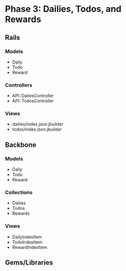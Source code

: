 # Phase 3: Dailies, Todos, and Rewards

## Rails
### Models
* Daily
* Todo
* Reward

### Controllers
* API::DaliesController
* API::TodosController

### Views
* dailies/index.json.jbuilder
* todos/index.json.jbuilder

## Backbone
### Models
* Daily
* Todo
* Reward

### Collections
* Dailies
* Todos
* Rewards

### Views
* DailyIndexItem
* TodoIndexItem
* RewardIndexItem

## Gems/Libraries
